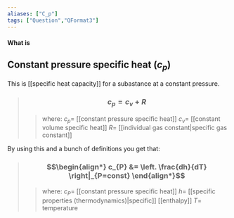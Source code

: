 ```yaml
---
aliases: ["C_p"]
tags: ["Question","QFormat3"]
---
```


#### What is
## Constant pressure specific heat ($c_p$)
This is [[specific heat capacity]] for a subastance at a constant pressure.

> ### $$ c_{p} = c_{v} + R $$ 
>> where:
>> $c_{p}=$ [[constant pressure specific heat]] 
>> $c_{v}=$ [[constant volume specific heat]]
>> $R=$ [[individual gas constant|specific gas constant]]


By using this and a bunch of definitions you get that:

> ### $$\begin{align*} c_{P}  &= \left. \frac{dh}{dT} \right|_{P=const}  \end{align*}$$
>> where:
>> $c_{P}=$ [[constant pressure specific heat]]
>> $h=$ [[specific properties (thermodynamics)|specific]] [[enthalpy]]
>> $T=$ temperature